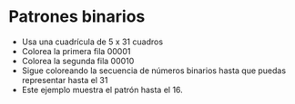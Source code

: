# Patrones binarios

- Usa una cuadrícula de 5 x 31 cuadros
- Colorea la primera fila 00001
- Colorea la segunda fila 00010
- Sigue coloreando la secuencia de números binarios hasta que puedas representar hasta el 31
- Este ejemplo muestra el patrón hasta el 16.